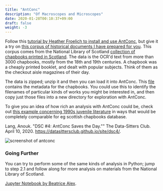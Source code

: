 ```yaml
---
title: "AntConc"
description: "Of Macroscopes and Microscopes"
date: 2020-01-28T00:10:37+09:00
draft: false
weight: -3
---
```


Follow this [tutorial by Heather Froelich to install and use AntConc](https://programminghistorian.org/en/lessons/corpus-analysis-with-antconc), but give it a try on [this corpus of historical documents I have prepared for you](/data/nls-text-chapbooks.zip). This corpus comes from the National Library of Scotland [collection of chapbooks printed in Scotland](https://data.nls.uk/data/digitised-collections/chapbooks-printed-in-scotland/). The data is the OCR'd text from more than 3000 chapbooks, mostly from the 18th and 19th centuries. A chapbook was a cheaply printed booklet, and dealt with popular subjects. Think of them as the checkout aisle magazines of their day.

The data is zipped; unzip it and then you can load it into AntConc. This [file](/data/chapbooks-inventory.csv) contains the metadata for the chapbooks. You could use this to identify the filenames of particular kinds of works you might be interested in, and then copy just those files into a new directory for exploration with AntConc.

To give you an idea of how rich an analysis with AntConc could be, check out [this example concerning 1990s juvenile literature](https://datasittersclub.github.io/site/dsc4/) in ways that would be completely comparable for eg scottish chapbooks database. 

Lang, Anouk. "DSC #4: AntConc Saves the Day."" The Data-Sitters Club. April 10, 2020. https://datasittersclub.github.io/site/dsc4/.

![screenshot of antconc](https://programminghistorian.org/images/corpus-analysis-with-antconc/sorting-shot-1l1r.png)


### Going Further

You can try to perform some of the same kinds of analysis in Python; jump to step 2.1 and follow along for more analysis on materials from the National Library of Scotland.

[Jupyter Notebook by Beatrice Alex](https://htmlpreview.github.io/?https://github.com/bea-alex/DH-MSc-POStagging-lesson/blob/master/POStagging.html).
